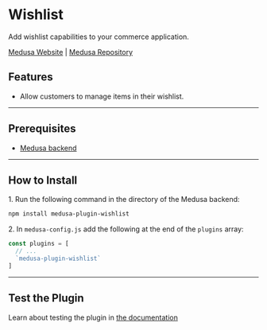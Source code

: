 # Wishlist

Add wishlist capabilities to your commerce application.

[Medusa Website](https://medusajs.com) | [Medusa Repository](https://github.com/medusajs/medusa)

## Features

- Allow customers to manage items in their wishlist.

---

## Prerequisites

- [Medusa backend](https://docs.medusajs.com/v1/development/backend/install)

---

## How to Install

1\. Run the following command in the directory of the Medusa backend:

  ```bash
  npm install medusa-plugin-wishlist
  ```

2\. In `medusa-config.js` add the following at the end of the `plugins` array:

  ```js
  const plugins = [
    // ...
    `medusa-plugin-wishlist`
  ]
  ```

---

## Test the Plugin

Learn about testing the plugin in [the documentation](https://docs.medusajs.com/v1/plugins/other/wishlist)
